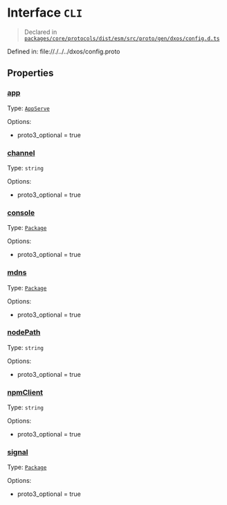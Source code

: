 # Interface `CLI`
> Declared in [`packages/core/protocols/dist/esm/src/proto/gen/dxos/config.d.ts`]()

Defined in:
   file://./../../dxos/config.proto
## Properties
### [app]()
Type: <code>[AppServe](/api/@dxos/config/interfaces/AppServe)</code>

Options:
  - proto3_optional = true

### [channel]()
Type: <code>string</code>

Options:
  - proto3_optional = true

### [console]()
Type: <code>[Package](/api/@dxos/config/interfaces/Package)</code>

Options:
  - proto3_optional = true

### [mdns]()
Type: <code>[Package](/api/@dxos/config/interfaces/Package)</code>

Options:
  - proto3_optional = true

### [nodePath]()
Type: <code>string</code>

Options:
  - proto3_optional = true

### [npmClient]()
Type: <code>string</code>

Options:
  - proto3_optional = true

### [signal]()
Type: <code>[Package](/api/@dxos/config/interfaces/Package)</code>

Options:
  - proto3_optional = true

    